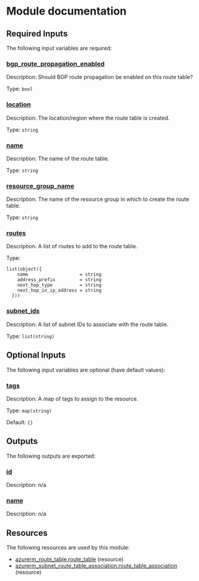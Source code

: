 # Module documentation

## Required Inputs

The following input variables are required:

### <a name="input_bgp_route_propagation_enabled"></a> [bgp\_route\_propagation\_enabled](#input\_bgp\_route\_propagation\_enabled)

Description: Should BGP route propagation be enabled on this route table?

Type: `bool`

### <a name="input_location"></a> [location](#input\_location)

Description: The location/region where the route table is created.

Type: `string`

### <a name="input_name"></a> [name](#input\_name)

Description: The name of the route table.

Type: `string`

### <a name="input_resource_group_name"></a> [resource\_group\_name](#input\_resource\_group\_name)

Description: The name of the resource group in which to create the route table.

Type: `string`

### <a name="input_routes"></a> [routes](#input\_routes)

Description: A list of routes to add to the route table.

Type:

```hcl
list(object({
    name                   = string
    address_prefix         = string
    next_hop_type          = string
    next_hop_in_ip_address = string
  }))
```

### <a name="input_subnet_ids"></a> [subnet\_ids](#input\_subnet\_ids)

Description: A list of subnet IDs to associate with the route table.

Type: `list(string)`

## Optional Inputs

The following input variables are optional (have default values):

### <a name="input_tags"></a> [tags](#input\_tags)

Description: A map of tags to assign to the resource.

Type: `map(string)`

Default: `{}`

## Outputs

The following outputs are exported:

### <a name="output_id"></a> [id](#output\_id)

Description: n/a

### <a name="output_name"></a> [name](#output\_name)

Description: n/a
## Resources

The following resources are used by this module:

- [azurerm_route_table.route_table](https://registry.terraform.io/providers/hashicorp/azurerm/latest/docs/resources/route_table) (resource)
- [azurerm_subnet_route_table_association.route_table_association](https://registry.terraform.io/providers/hashicorp/azurerm/latest/docs/resources/subnet_route_table_association) (resource)
